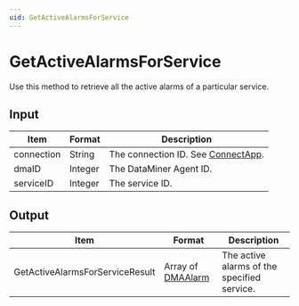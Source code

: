 ```yaml
---
uid: GetActiveAlarmsForService
---
```


# GetActiveAlarmsForService

Use this method to retrieve all the active alarms of a particular service.

## Input

| Item       | Format  | Description                                          |
|------------|---------|------------------------------------------------------|
| connection | String  | The connection ID. See [ConnectApp](xref:ConnectApp). |
| dmaID      | Integer | The DataMiner Agent ID.                              |
| serviceID  | Integer | The service ID.                                      |

## Output

| Item | Format | Description |
|--|--|--|
| GetActiveAlarmsForServiceResult | Array of [DMAAlarm](xref:DMAAlarm) | The active alarms of the specified service. |
